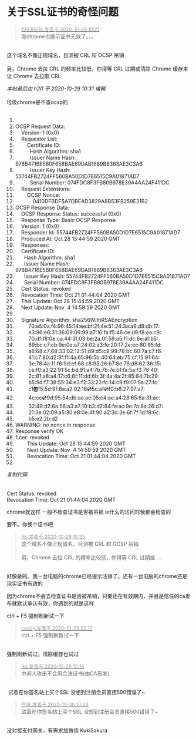 # 关于SSL证书的奇怪问题


<div class="quote"><blockquote><font size="2"><a href="https://www.hostloc.com/forum.php?mod=redirect&amp;goto=findpost&amp;pid=9367946&amp;ptid=759693" target="_blank"><font color="#999999">19930618 发表于 2020-10-29 10:21</font></a></font><br />
刚chrome也提示证书无效了。。。</blockquote></div><br />
这个域名不像正规域名，目测被 CRL 和 OCSP 吊销<br />
<br />
另，Chrome 去拉 CRL 的频率比较低，你得等 CRL 过期或清除 Chrome 缓存来让 Chrome 去拉取 CRL

<i class="pstatus"> 本帖最后由 h20 于 2020-10-29 10:31 编辑 </i><br />
<br />
垃圾chrome是不查ocsp的<br />
<br /><div class="blockcode"><div id="code_ek0"><ol><li><br /><li>OCSP Request Data:<br /><li>&nbsp; &nbsp; Version: 1 (0x0)<br /><li>&nbsp; &nbsp; Requestor List:<br /><li>&nbsp; &nbsp;&nbsp; &nbsp;&nbsp;&nbsp;Certificate ID:<br /><li>&nbsp; &nbsp;&nbsp; &nbsp;&nbsp; &nbsp; Hash Algorithm: sha1<br /><li>&nbsp; &nbsp;&nbsp; &nbsp;&nbsp; &nbsp; Issuer Name Hash: 978B4716E5B0F658BAE69DAB1689B8363AE3C3A6<br /><li>&nbsp; &nbsp;&nbsp; &nbsp;&nbsp; &nbsp; Issuer Key Hash: 55744FB2724FF560BA50D1D7E6515C9A01871AD7<br /><li>&nbsp; &nbsp;&nbsp; &nbsp;&nbsp; &nbsp; Serial Number: 074FDC8F3FB80B978E39A4AA24F411DC<br /><li>&nbsp; &nbsp; Request Extensions:<br /><li>&nbsp; &nbsp;&nbsp; &nbsp;&nbsp;&nbsp;OCSP Nonce:<br /><li>&nbsp; &nbsp;&nbsp; &nbsp;&nbsp; &nbsp;&nbsp; &nbsp;0410DFBDF5A7DBEAD3829A8B53FB259E31B2<br /><li>OCSP Response Data:<br /><li>&nbsp; &nbsp; OCSP Response Status: successful (0x0)<br /><li>&nbsp; &nbsp; Response Type: Basic OCSP Response<br /><li>&nbsp; &nbsp; Version: 1 (0x0)<br /><li>&nbsp; &nbsp; Responder Id: 55744FB2724FF560BA50D1D7E6515C9A01871AD7<br /><li>&nbsp; &nbsp; Produced At: Oct 28 15:44:59 2020 GMT<br /><li>&nbsp; &nbsp; Responses:<br /><li>&nbsp; &nbsp; Certificate ID:<br /><li>&nbsp; &nbsp;&nbsp; &nbsp;Hash Algorithm: sha1<br /><li>&nbsp; &nbsp;&nbsp; &nbsp;Issuer Name Hash: 978B4716E5B0F658BAE69DAB1689B8363AE3C3A6<br /><li>&nbsp; &nbsp;&nbsp; &nbsp;Issuer Key Hash: 55744FB2724FF560BA50D1D7E6515C9A01871AD7<br /><li>&nbsp; &nbsp;&nbsp; &nbsp;Serial Number: 074FDC8F3FB80B978E39A4AA24F411DC<br /><li>&nbsp; &nbsp; Cert Status: revoked<br /><li>&nbsp; &nbsp; Revocation Time: Oct 21 01:44:04 2020 GMT<br /><li>&nbsp; &nbsp; This Update: Oct 28 15:44:59 2020 GMT<br /><li>&nbsp; &nbsp; Next Update: Nov&nbsp;&nbsp;4 14:59:59 2020 GMT<br /><li><br /><li>&nbsp; &nbsp; Signature Algorithm: sha256WithRSAEncryption<br /><li>&nbsp; &nbsp;&nbsp; &nbsp;&nbsp; &nbsp;70:e5:0a:f4:96:45:14:ee:bf:2f:4e:51:24:3a:a6:d8:db:17:<br /><li>&nbsp; &nbsp;&nbsp; &nbsp;&nbsp; &nbsp;e3:96:e6:31:36:09:09:99:a7:16:fa:f5:46:ce:d9:f8:ea:c9:<br /><li>&nbsp; &nbsp;&nbsp; &nbsp;&nbsp; &nbsp;70:df:f8:0e:ca:44:3f:03:be:2a:0f:59:a5:f1:dc:6e:af:b5:<br /><li>&nbsp; &nbsp;&nbsp; &nbsp;&nbsp; &nbsp;69:bc:c7:cb:9e:0e:a7:24:02:a3:fe:20:17:2e:ec:80:85:fd:<br /><li>&nbsp; &nbsp;&nbsp; &nbsp;&nbsp; &nbsp;a8:68:c7:68:33:02:12:51:d9:d5:c9:99:78:bc:60:7a:c7:f6:<br /><li>&nbsp; &nbsp;&nbsp; &nbsp;&nbsp; &nbsp;41:c7:80:d2:3f:f1:4a:65:96:5b:40:64:eb:75:cf:15:91:64:<br /><li>&nbsp; &nbsp;&nbsp; &nbsp;&nbsp; &nbsp;3e:78:4a:11:f6:9d:ef:68:c8:95:26:b7:8e:76:d8:62:36:15:<br /><li>&nbsp; &nbsp;&nbsp; &nbsp;&nbsp; &nbsp;ce:f0:a3:22:91:5c:bd:91:a4:7b:7b:7e:bf:fa:5a:f3:78:40:<br /><li>&nbsp; &nbsp;&nbsp; &nbsp;&nbsp; &nbsp;2c:81:a8:a4:17:c6:8f:11:dd:6b:3f:4a:4a:2f:85:84:7b:29:<br /><li>&nbsp; &nbsp;&nbsp; &nbsp;&nbsp; &nbsp;b5:9d:f7:38:55:34:e3:f2:33:23:fc:14:c9:f9:07:5a:27:fc:<br /><li>&nbsp; &nbsp;&nbsp; &nbsp;&nbsp; &nbsp;c1:ab:f5:5d:9f:8a:a2:02:16:cd:5c:af:cd:f0:b6:27:97:a7:<br /><li>&nbsp; &nbsp;&nbsp; &nbsp;&nbsp; &nbsp;4c:cc:cd:9d:95:54:db:aa:ae:05:c4:ae:a4:28:65:6a:31:ac:<br /><li>&nbsp; &nbsp;&nbsp; &nbsp;&nbsp; &nbsp;32:49:d2:6a:56:a3:a7:10:b3:d2:84:fe:ac:9e:7a:8a:26:d7:<br /><li>&nbsp; &nbsp;&nbsp; &nbsp;&nbsp; &nbsp;21:3e:02:09:a5:30:e8:0e:4f:90:a2:3d:3e:6f:7f:1d:f8:6c:<br /><li>&nbsp; &nbsp;&nbsp; &nbsp;&nbsp; &nbsp;b5:e2:2b:d2<br /><li>WARNING: no nonce in response<br /><li>Response verify OK<br /><li>1.cer: revoked<br /><li>&nbsp; &nbsp;&nbsp; &nbsp;&nbsp;&nbsp;This Update: Oct 28 15:44:59 2020 GMT<br /><li>&nbsp; &nbsp;&nbsp; &nbsp;&nbsp;&nbsp;Next Update: Nov&nbsp;&nbsp;4 14:59:59 2020 GMT<br /><li>&nbsp; &nbsp;&nbsp; &nbsp;&nbsp;&nbsp;Revocation Time: Oct 21 01:44:04 2020 GMT<br /><li></ol></div><em onclick="copycode($('code_ek0'));">复制代码</em></div><br />
<br />
Cert Status: revoked<br />
Revocation Time: Oct 21 01:44:04 2020 GMT

chrome就这样 一般不检查证书是否被吊销 ie什么的访问时候都会检查的

要不。你换个证书吧

<div class="quote"><blockquote><font size="2"><a href="https://www.hostloc.com/forum.php?mod=redirect&amp;goto=findpost&amp;pid=9367982&amp;ptid=759693" target="_blank"><font color="#999999">iks 发表于 2020-10-29 10:25</font></a></font><br />
这个域名不像正规域名，目测被 CRL 和 OCSP 吊销<br />
<br />
另，Chrome 去拉 CRL 的频率比较低，你得等 CRL 过期或 ...</blockquote></div><br />
好像是的。我一台电脑的chrome已经提示注销了。还有一台电脑的chrome还是现实证书有效的

 因为chrome不会去检查证书是否被吊销，只要还在有效期内，并且是信任的ca发布就默认承认有效，你遇到的就是这样

ctrl + F5 强制刷新试一下

<div class="quote"><blockquote><font size="2"><a href="https://www.hostloc.com/forum.php?mod=redirect&amp;goto=findpost&amp;pid=9372053&amp;ptid=759693" target="_blank"><font color="#999999">caddy 发表于 2020-10-29 22:17</font></a></font><br />
ctrl + F5 强制刷新试一下</blockquote></div><br />
强制刷新试过，清除缓存也试过

<div class="quote"><blockquote><font size="2"><a href="https://www.hostloc.com/forum.php?mod=redirect&amp;goto=findpost&amp;pid=9367928&amp;ptid=759693" target="_blank"><font color="#999999">iks 发表于 2020-10-29 10:18</font></a></font><br />
中间人攻击不会用合法证书(由CA签发)</blockquote></div><br />
<img src="static/image/smiley/yct/014.gif" smilieid="45" border="0" alt="" /> 试着在你签名站上买个SSL 没想到注册会员直接500错误了~

<div class="quote"><blockquote><font size="2"><a href="https://www.hostloc.com/forum.php?mod=redirect&amp;goto=findpost&amp;pid=9373912&amp;ptid=759693" target="_blank"><font color="#999999">气味 发表于 2020-10-30 10:26</font></a></font><br />
试着在你签名站上买个SSL 没想到注册会员直接500错误了~</blockquote></div><br />
没对接支付网关，有需求加微信 KukiSakura <img src="static/image/smiley/yct/010.gif" smilieid="41" border="0" alt="" /><img id="aimg_zJ21d" onclick="zoom(this, this.src, 0, 0, 0)" class="zoom" src="https://cdn.jsdelivr.net/gh/hishis/forum-master/public/images/patch.gif" onmouseover="img_onmouseoverfunc(this)" onload="thumbImg(this)" border="0" alt="" />
